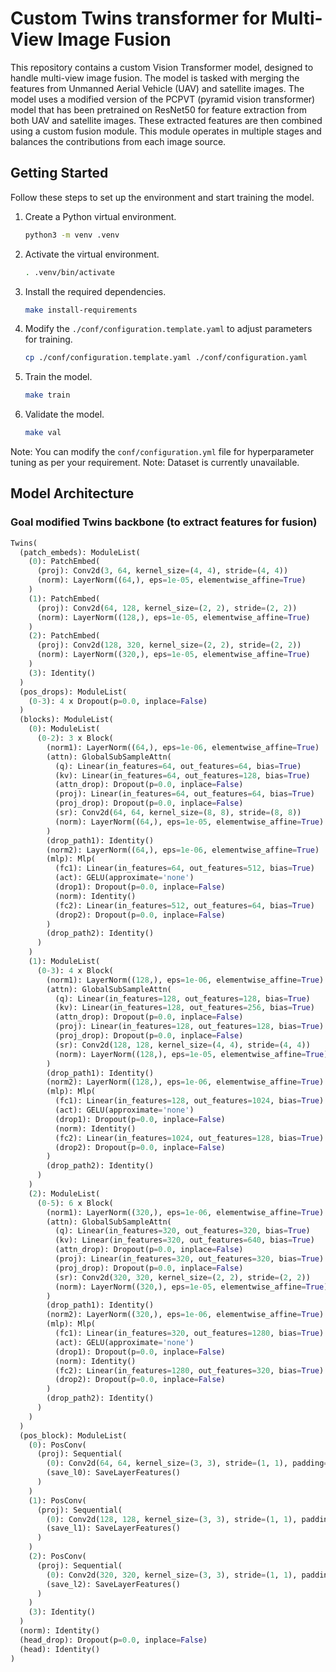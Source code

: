# Custom Twins transformer for Multi-View Image Fusion
This repository contains a custom Vision Transformer model, designed to handle multi-view image fusion. 
The model is tasked with merging the features from Unmanned Aerial Vehicle (UAV) and satellite images.
The model uses a modified version of the PCPVT (pyramid vision transformer) model that has been pretrained on ResNet50 for feature extraction 
from both UAV and satellite images. These extracted features are then combined using a custom fusion module. 
This module operates in multiple stages and balances the contributions from each image source.

## Getting Started
Follow these steps to set up the environment and start training the model.

1. Create a Python virtual environment.
    ```bash
    python3 -m venv .venv
    ```
2. Activate the virtual environment.
    ```bash
    . .venv/bin/activate
    ```
3. Install the required dependencies.
    ```bash
    make install-requirements
    ```
4. Modify the `./conf/configuration.template.yaml` to adjust parameters for training. 
    ```bash
    cp ./conf/configuration.template.yaml ./conf/configuration.yaml
    ```
5. Train the model.
    ```bash
    make train
    ```
6. Validate the model.
    ```bash
    make val
    ```
Note: You can modify the `conf/configuration.yml` file for hyperparameter tuning as per your requirement.
Note: Dataset is currently unavailable.


## Model Architecture

### Goal modified Twins backbone (to extract features for fusion)

```python
Twins(
  (patch_embeds): ModuleList(
    (0): PatchEmbed(
      (proj): Conv2d(3, 64, kernel_size=(4, 4), stride=(4, 4))
      (norm): LayerNorm((64,), eps=1e-05, elementwise_affine=True)
    )
    (1): PatchEmbed(
      (proj): Conv2d(64, 128, kernel_size=(2, 2), stride=(2, 2))
      (norm): LayerNorm((128,), eps=1e-05, elementwise_affine=True)
    )
    (2): PatchEmbed(
      (proj): Conv2d(128, 320, kernel_size=(2, 2), stride=(2, 2))
      (norm): LayerNorm((320,), eps=1e-05, elementwise_affine=True)
    )
    (3): Identity()
  )
  (pos_drops): ModuleList(
    (0-3): 4 x Dropout(p=0.0, inplace=False)
  )
  (blocks): ModuleList(
    (0): ModuleList(
      (0-2): 3 x Block(
        (norm1): LayerNorm((64,), eps=1e-06, elementwise_affine=True)
        (attn): GlobalSubSampleAttn(
          (q): Linear(in_features=64, out_features=64, bias=True)
          (kv): Linear(in_features=64, out_features=128, bias=True)
          (attn_drop): Dropout(p=0.0, inplace=False)
          (proj): Linear(in_features=64, out_features=64, bias=True)
          (proj_drop): Dropout(p=0.0, inplace=False)
          (sr): Conv2d(64, 64, kernel_size=(8, 8), stride=(8, 8))
          (norm): LayerNorm((64,), eps=1e-05, elementwise_affine=True)
        )
        (drop_path1): Identity()
        (norm2): LayerNorm((64,), eps=1e-06, elementwise_affine=True)
        (mlp): Mlp(
          (fc1): Linear(in_features=64, out_features=512, bias=True)
          (act): GELU(approximate='none')
          (drop1): Dropout(p=0.0, inplace=False)
          (norm): Identity()
          (fc2): Linear(in_features=512, out_features=64, bias=True)
          (drop2): Dropout(p=0.0, inplace=False)
        )
        (drop_path2): Identity()
      )
    )
    (1): ModuleList(
      (0-3): 4 x Block(
        (norm1): LayerNorm((128,), eps=1e-06, elementwise_affine=True)
        (attn): GlobalSubSampleAttn(
          (q): Linear(in_features=128, out_features=128, bias=True)
          (kv): Linear(in_features=128, out_features=256, bias=True)
          (attn_drop): Dropout(p=0.0, inplace=False)
          (proj): Linear(in_features=128, out_features=128, bias=True)
          (proj_drop): Dropout(p=0.0, inplace=False)
          (sr): Conv2d(128, 128, kernel_size=(4, 4), stride=(4, 4))
          (norm): LayerNorm((128,), eps=1e-05, elementwise_affine=True)
        )
        (drop_path1): Identity()
        (norm2): LayerNorm((128,), eps=1e-06, elementwise_affine=True)
        (mlp): Mlp(
          (fc1): Linear(in_features=128, out_features=1024, bias=True)
          (act): GELU(approximate='none')
          (drop1): Dropout(p=0.0, inplace=False)
          (norm): Identity()
          (fc2): Linear(in_features=1024, out_features=128, bias=True)
          (drop2): Dropout(p=0.0, inplace=False)
        )
        (drop_path2): Identity()
      )
    )
    (2): ModuleList(
      (0-5): 6 x Block(
        (norm1): LayerNorm((320,), eps=1e-06, elementwise_affine=True)
        (attn): GlobalSubSampleAttn(
          (q): Linear(in_features=320, out_features=320, bias=True)
          (kv): Linear(in_features=320, out_features=640, bias=True)
          (attn_drop): Dropout(p=0.0, inplace=False)
          (proj): Linear(in_features=320, out_features=320, bias=True)
          (proj_drop): Dropout(p=0.0, inplace=False)
          (sr): Conv2d(320, 320, kernel_size=(2, 2), stride=(2, 2))
          (norm): LayerNorm((320,), eps=1e-05, elementwise_affine=True)
        )
        (drop_path1): Identity()
        (norm2): LayerNorm((320,), eps=1e-06, elementwise_affine=True)
        (mlp): Mlp(
          (fc1): Linear(in_features=320, out_features=1280, bias=True)
          (act): GELU(approximate='none')
          (drop1): Dropout(p=0.0, inplace=False)
          (norm): Identity()
          (fc2): Linear(in_features=1280, out_features=320, bias=True)
          (drop2): Dropout(p=0.0, inplace=False)
        )
        (drop_path2): Identity()
      )
    )
  )
  (pos_block): ModuleList(
    (0): PosConv(
      (proj): Sequential(
        (0): Conv2d(64, 64, kernel_size=(3, 3), stride=(1, 1), padding=(1, 1), groups=64)
        (save_l0): SaveLayerFeatures()
      )
    )
    (1): PosConv(
      (proj): Sequential(
        (0): Conv2d(128, 128, kernel_size=(3, 3), stride=(1, 1), padding=(1, 1), groups=128) # DO the same thing in  the fusion layer
        (save_l1): SaveLayerFeatures()
      )
    )
    (2): PosConv(
      (proj): Sequential(
        (0): Conv2d(320, 320, kernel_size=(3, 3), stride=(1, 1), padding=(1, 1), groups=320)
        (save_l2): SaveLayerFeatures()
      )
    )
    (3): Identity()
  )
  (norm): Identity()
  (head_drop): Dropout(p=0.0, inplace=False)
  (head): Identity()
)
```
